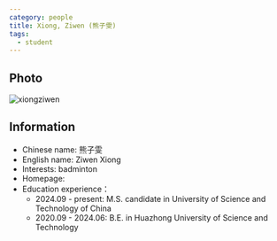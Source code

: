 ```yaml
---
category: people
title: Xiong, Ziwen (熊子雯)
tags:
  - student
---
```


## Photo

![xiongziwen](https://github.com/ustc-ivclab/ustc-ivclab.github.io/assets/116997215/3694b868-a9e3-414e-a893-40db390f8c4c)

## Information

- Chinese name: 熊子雯
- English name: Ziwen Xiong
- Interests: badminton
- Homepage:
- Education experience：
    - 2024.09 - present: M.S. candidate in University of Science and Technology of China
    - 2020.09 - 2024.06: B.E. in Huazhong University of Science and Technology